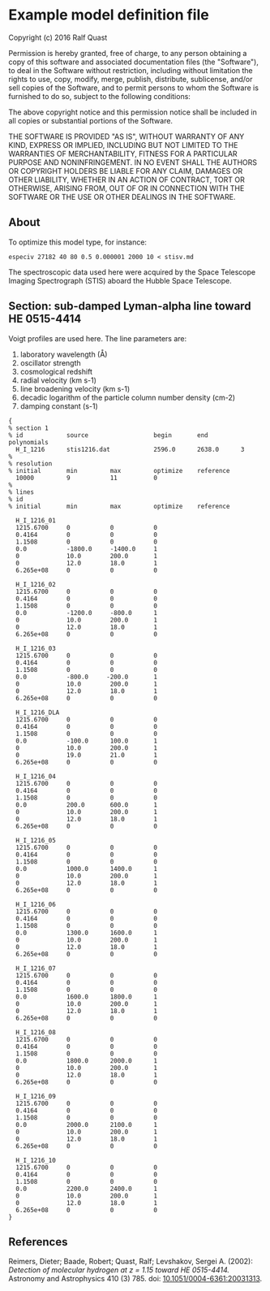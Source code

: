 # Example model definition file
 
Copyright (c) 2016 Ralf Quast

Permission is hereby granted, free of charge, to any person obtaining a copy
of this software and associated documentation files (the "Software"), to deal
in the Software without restriction, including without limitation the rights
to use, copy, modify, merge, publish, distribute, sublicense, and/or sell
copies of the Software, and to permit persons to whom the Software is
furnished to do so, subject to the following conditions:

The above copyright notice and this permission notice shall be included in all
copies or substantial portions of the Software.

THE SOFTWARE IS PROVIDED "AS IS", WITHOUT WARRANTY OF ANY KIND, EXPRESS OR
IMPLIED, INCLUDING BUT NOT LIMITED TO THE WARRANTIES OF MERCHANTABILITY,
FITNESS FOR A PARTICULAR PURPOSE AND NONINFRINGEMENT. IN NO EVENT SHALL THE
AUTHORS OR COPYRIGHT HOLDERS BE LIABLE FOR ANY CLAIM, DAMAGES OR OTHER
LIABILITY, WHETHER IN AN ACTION OF CONTRACT, TORT OR OTHERWISE, ARISING FROM,
OUT OF OR IN CONNECTION WITH THE SOFTWARE OR THE USE OR OTHER DEALINGS IN THE
SOFTWARE.

## About

To optimize this model type, for instance:

    especiv 27182 40 80 0.5 0.000001 2000 10 < stisv.md
    
The spectroscopic data used here were acquired by the Space Telescope
Imaging Spectrograph (STIS) aboard the Hubble Space Telescope.

## Section: sub-damped Lyman-alpha line toward HE 0515-4414

Voigt profiles are used here. The line parameters are:

1. laboratory wavelength (Å)
2. oscillator strength
3. cosmological redshift
4. radial velocity (km s-1)
5. line broadening velocity (km s-1)
6. decadic logarithm of the particle column number density (cm-2)
7. damping constant (s-1)

````````
{
% section 1
% id            source                  begin       end         polynomials
  H_I_1216      stis1216.dat            2596.0      2638.0      3
%
% resolution
% initial       min         max         optimize    reference
  10000         9           11          0
%
% lines
% id
% initial       min         max         optimize    reference

  H_I_1216_01
  1215.6700     0           0           0
  0.4164        0           0           0
  1.1508        0           0           0
  0.0           -1800.0     -1400.0     1
  0             10.0        200.0       1
  0             12.0        18.0        1
  6.265e+08     0           0           0

  H_I_1216_02
  1215.6700     0           0           0
  0.4164        0           0           0
  1.1508        0           0           0
  0.0           -1200.0     -800.0      1
  0             10.0        200.0       1
  0             12.0        18.0        1
  6.265e+08     0           0           0

  H_I_1216_03
  1215.6700     0           0           0
  0.4164        0           0           0
  1.1508        0           0           0
  0.0           -800.0     -200.0       1
  0             10.0        200.0       1
  0             12.0        18.0        1
  6.265e+08     0           0           0

  H_I_1216_DLA
  1215.6700     0           0           0
  0.4164        0           0           0
  1.1508        0           0           0
  0.0           -100.0      100.0       1
  0             10.0        200.0       1
  0             19.0        21.0        1
  6.265e+08     0           0           0

  H_I_1216_04
  1215.6700     0           0           0
  0.4164        0           0           0
  1.1508        0           0           0
  0.0           200.0       600.0       1
  0             10.0        200.0       1
  0             12.0        18.0        1
  6.265e+08     0           0           0

  H_I_1216_05
  1215.6700     0           0           0
  0.4164        0           0           0
  1.1508        0           0           0
  0.0           1000.0      1400.0      1
  0             10.0        200.0       1
  0             12.0        18.0        1
  6.265e+08     0           0           0

  H_I_1216_06
  1215.6700     0           0           0
  0.4164        0           0           0
  1.1508        0           0           0
  0.0           1300.0      1600.0      1
  0             10.0        200.0       1
  0             12.0        18.0        1
  6.265e+08     0           0           0

  H_I_1216_07
  1215.6700     0           0           0
  0.4164        0           0           0
  1.1508        0           0           0
  0.0           1600.0      1800.0      1
  0             10.0        200.0       1
  0             12.0        18.0        1
  6.265e+08     0           0           0

  H_I_1216_08
  1215.6700     0           0           0
  0.4164        0           0           0
  1.1508        0           0           0
  0.0           1800.0      2000.0      1
  0             10.0        200.0       1
  0             12.0        18.0        1
  6.265e+08     0           0           0

  H_I_1216_09
  1215.6700     0           0           0
  0.4164        0           0           0
  1.1508        0           0           0
  0.0           2000.0      2100.0      1
  0             10.0        200.0       1
  0             12.0        18.0        1
  6.265e+08     0           0           0

  H_I_1216_10
  1215.6700     0           0           0
  0.4164        0           0           0
  1.1508        0           0           0
  0.0           2200.0      2400.0      1
  0             10.0        200.0       1
  0             12.0        18.0        1
  6.265e+08     0           0           0
}
````````

## References

Reimers, Dieter; Baade, Robert; Quast, Ralf; Levshakov, Sergei A. (2002): *Detection of molecular hydrogen at z = 1.15 toward HE 0515-4414.* Astronomy and Astrophysics 410 (3) 785. doi: [10.1051/0004-6361:20031313](http://dx.doi.org/10.1051/0004-6361:20031313).
